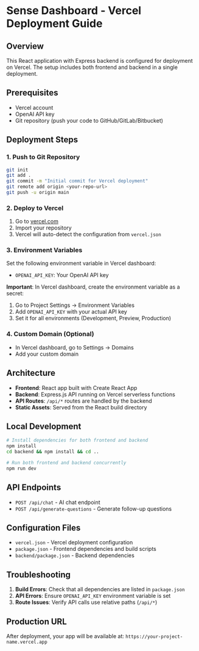 # Sense Dashboard - Vercel Deployment Guide

## Overview
This React application with Express backend is configured for deployment on Vercel. The setup includes both frontend and backend in a single deployment.

## Prerequisites
- Vercel account
- OpenAI API key
- Git repository (push your code to GitHub/GitLab/Bitbucket)

## Deployment Steps

### 1. Push to Git Repository
```bash
git init
git add .
git commit -m "Initial commit for Vercel deployment"
git remote add origin <your-repo-url>
git push -u origin main
```

### 2. Deploy to Vercel
1. Go to [vercel.com](https://vercel.com)
2. Import your repository
3. Vercel will auto-detect the configuration from `vercel.json`

### 3. Environment Variables
Set the following environment variable in Vercel dashboard:
- `OPENAI_API_KEY`: Your OpenAI API key

**Important**: In Vercel dashboard, create the environment variable as a secret:
1. Go to Project Settings → Environment Variables
2. Add `OPENAI_API_KEY` with your actual API key
3. Set it for all environments (Development, Preview, Production)

### 4. Custom Domain (Optional)
- In Vercel dashboard, go to Settings → Domains
- Add your custom domain

## Architecture
- **Frontend**: React app built with Create React App
- **Backend**: Express.js API running on Vercel serverless functions
- **API Routes**: `/api/*` routes are handled by the backend
- **Static Assets**: Served from the React build directory

## Local Development
```bash
# Install dependencies for both frontend and backend
npm install
cd backend && npm install && cd ..

# Run both frontend and backend concurrently
npm run dev
```

## API Endpoints
- `POST /api/chat` - AI chat endpoint
- `POST /api/generate-questions` - Generate follow-up questions

## Configuration Files
- `vercel.json` - Vercel deployment configuration
- `package.json` - Frontend dependencies and build scripts
- `backend/package.json` - Backend dependencies

## Troubleshooting
1. **Build Errors**: Check that all dependencies are listed in `package.json`
2. **API Errors**: Ensure `OPENAI_API_KEY` environment variable is set
3. **Route Issues**: Verify API calls use relative paths (`/api/*`)

## Production URL
After deployment, your app will be available at:
`https://your-project-name.vercel.app`
